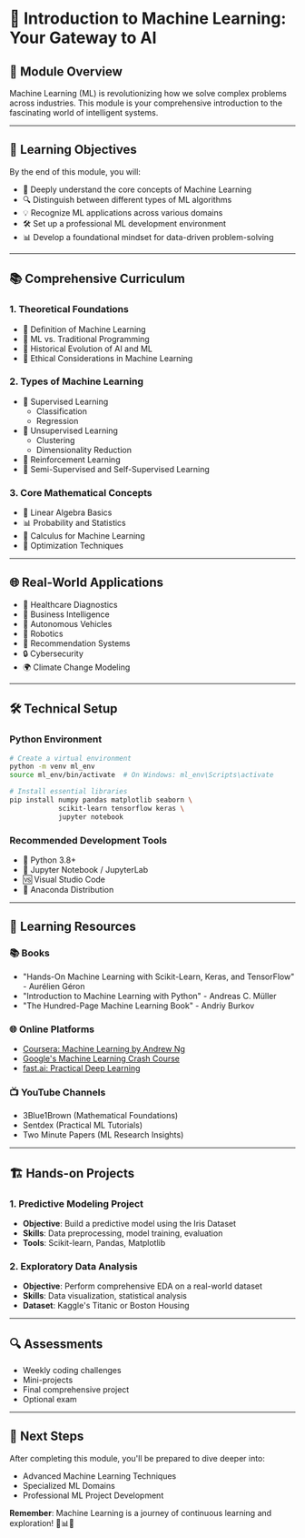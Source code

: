 # 🤖 Introduction to Machine Learning: Your Gateway to AI

## 🌟 Module Overview
Machine Learning (ML) is revolutionizing how we solve complex problems across industries. This module is your comprehensive introduction to the fascinating world of intelligent systems.

---

## 🎯 Learning Objectives
By the end of this module, you will:
- 🧠 Deeply understand the core concepts of Machine Learning
- 🔍 Distinguish between different types of ML algorithms
- 💡 Recognize ML applications across various domains
- 🛠️ Set up a professional ML development environment
- 📊 Develop a foundational mindset for data-driven problem-solving

---

## 📚 Comprehensive Curriculum

### 1. Theoretical Foundations
- 🔹 Definition of Machine Learning
- 🔹 ML vs. Traditional Programming
- 🔹 Historical Evolution of AI and ML
- 🔹 Ethical Considerations in Machine Learning

### 2. Types of Machine Learning
- 🔸 Supervised Learning
  - Classification
  - Regression
- 🔸 Unsupervised Learning
  - Clustering
  - Dimensionality Reduction
- 🔸 Reinforcement Learning
- 🔸 Semi-Supervised and Self-Supervised Learning

### 3. Core Mathematical Concepts
- 📐 Linear Algebra Basics
- 📊 Probability and Statistics
- 🧮 Calculus for Machine Learning
- 🔢 Optimization Techniques

---

## 🌐 Real-World Applications
- 🏥 Healthcare Diagnostics
- 💼 Business Intelligence
- 🚗 Autonomous Vehicles
- 🤖 Robotics
- 📱 Recommendation Systems
- 🔒 Cybersecurity
- 🌍 Climate Change Modeling

---

## 🛠️ Technical Setup

### Python Environment
```bash
# Create a virtual environment
python -m venv ml_env
source ml_env/bin/activate  # On Windows: ml_env\Scripts\activate

# Install essential libraries
pip install numpy pandas matplotlib seaborn \
            scikit-learn tensorflow keras \
            jupyter notebook
```

### Recommended Development Tools
- 🐍 Python 3.8+
- 📓 Jupyter Notebook / JupyterLab
- 🆚 Visual Studio Code
- 🐼 Anaconda Distribution

---

## 📖 Learning Resources

### 📚 Books
- "Hands-On Machine Learning with Scikit-Learn, Keras, and TensorFlow" - Aurélien Géron
- "Introduction to Machine Learning with Python" - Andreas C. Müller
- "The Hundred-Page Machine Learning Book" - Andriy Burkov

### 🌐 Online Platforms
- [Coursera: Machine Learning by Andrew Ng](https://www.coursera.org/learn/machine-learning)
- [Google's Machine Learning Crash Course](https://developers.google.com/machine-learning/crash-course)
- [fast.ai: Practical Deep Learning](https://www.fast.ai/)

### 📺 YouTube Channels
- 3Blue1Brown (Mathematical Foundations)
- Sentdex (Practical ML Tutorials)
- Two Minute Papers (ML Research Insights)

---

## 🏗️ Hands-on Projects

### 1. Predictive Modeling Project
- **Objective**: Build a predictive model using the Iris Dataset
- **Skills**: Data preprocessing, model training, evaluation
- **Tools**: Scikit-learn, Pandas, Matplotlib

### 2. Exploratory Data Analysis
- **Objective**: Perform comprehensive EDA on a real-world dataset
- **Skills**: Data visualization, statistical analysis
- **Dataset**: Kaggle's Titanic or Boston Housing

---

## 🔍 Assessments
- Weekly coding challenges
- Mini-projects
- Final comprehensive project
- Optional exam

---

## 🚀 Next Steps
After completing this module, you'll be prepared to dive deeper into:
- Advanced Machine Learning Techniques
- Specialized ML Domains
- Professional ML Project Development

**Remember**: Machine Learning is a journey of continuous learning and exploration! 🌈📊🤖

